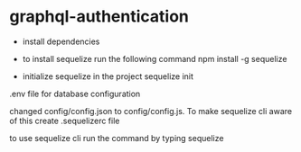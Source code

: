 # graphql-authentication
-  install dependencies
- to install sequelize run the following command
npm install -g sequelize

- initialize sequelize in the project
sequelize init

.env file for database configuration

changed config/config.json to config/config.js. To make sequelize cli aware of this create .sequelizerc file

to use sequelize cli run the command by typing sequelize

